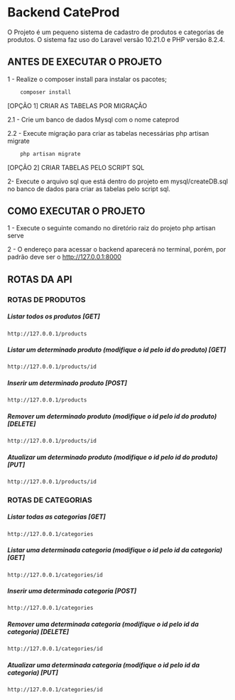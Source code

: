 # Backend CateProd

O Projeto é um pequeno sistema de cadastro de produtos e categorias de produtos. O sistema faz uso do Laravel versão 10.21.0 e PHP versão 8.2.4.

##  ANTES DE EXECUTAR O PROJETO 

1 - Realize o composer install para instalar os pacotes;

```bash
    composer install
```

[OPÇÃO 1] CRIAR AS TABELAS POR MIGRAÇÃO 

2.1 - Crie um banco de dados Mysql com o nome cateprod

2.2 - Execute migração para criar as tabelas necessárias php artisan migrate

```bash
    php artisan migrate
```

[OPÇÃO 2] CRIAR TABELAS PELO SCRIPT SQL

2- Execute o arquivo sql que está dentro do projeto em mysql/createDB.sql no banco de dados para criar as tabelas pelo script sql.

## COMO EXECUTAR O PROJETO 

1 - Execute o seguinte comando no diretório raiz do projeto php artisan serve

2 - O endereço para acessar o backend aparecerá no terminal, porém, por padrão deve ser o http://127.0.0.1:8000

## ROTAS DA API

### ROTAS DE PRODUTOS

##### Listar todos os produtos [GET]

```bash
http://127.0.0.1/products
```

##### Listar um determinado produto (modifique o id pelo id do produto) [GET]

```bash
http://127.0.0.1/products/id
```

##### Inserir um determinado produto [POST]

```bash
http://127.0.0.1/products
```


##### Remover um determinado produto (modifique o id pelo id do produto) [DELETE]

```bash
http://127.0.0.1/products/id
```

##### Atualizar um determinado produto (modifique o id pelo id do produto) [PUT]

```bash
http://127.0.0.1/products/id
```
### ROTAS DE CATEGORIAS


##### Listar todas as categorias [GET]

```bash
http://127.0.0.1/categories
```

##### Listar uma determinada categoria (modifique o id pelo id da categoria) [GET]

```bash
http://127.0.0.1/categories/id
```

##### Inserir uma determinada categoria [POST]

```bash
http://127.0.0.1/categories
```

##### Remover uma determinada categoria (modifique o id pelo id da categoria) [DELETE]

```bash
http://127.0.0.1/categories/id
```

##### Atualizar uma determinada categoria (modifique o id pelo id da categoria) [PUT]

```bash
http://127.0.0.1/categories/id
```